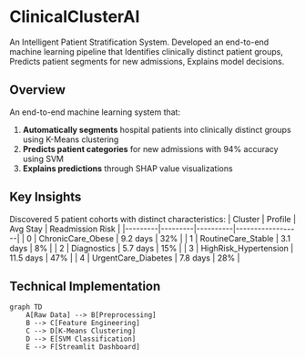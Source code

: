 # ClinicalClusterAI
An Intelligent Patient Stratification System. Developed an end-to-end machine learning pipeline that Identifies clinically distinct patient groups, Predicts patient segments for new admissions, Explains model decisions.

##  Overview
An end-to-end machine learning system that:
1. **Automatically segments** hospital patients into clinically distinct groups using K-Means clustering
2. **Predicts patient categories** for new admissions with 94% accuracy using SVM
3. **Explains predictions** through SHAP value visualizations

##  Key Insights
Discovered 5 patient cohorts with distinct characteristics:
| Cluster | Profile | Avg Stay | Readmission Risk |
|---------|---------|----------|------------------|
| 0 | ChronicCare_Obese | 9.2 days | 32% |
| 1 | RoutineCare_Stable | 3.1 days | 8% |
| 2 | Diagnostics | 5.7 days | 15% |
| 3 | HighRisk_Hypertension | 11.5 days | 47% |
| 4 | UrgentCare_Diabetes | 7.8 days | 28% |

##  Technical Implementation
```mermaid
graph TD
    A[Raw Data] --> B[Preprocessing]
    B --> C[Feature Engineering]
    C --> D[K-Means Clustering]
    D --> E[SVM Classification]
    E --> F[Streamlit Dashboard]
